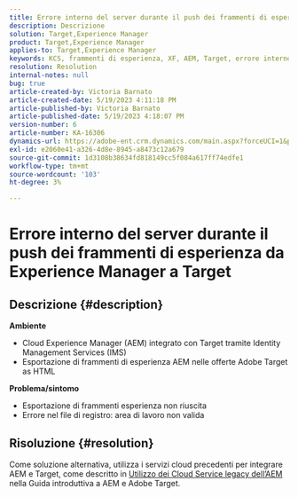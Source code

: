 ```yaml
---
title: Errore interno del server durante il push dei frammenti di esperienza da Experience Manager a Target
description: Descrizione
solution: Target,Experience Manager
product: Target,Experience Manager
applies-to: Target,Experience Manager
keywords: KCS, frammenti di esperienza, XF, AEM, Target, errore interno del server
resolution: Resolution
internal-notes: null
bug: true
article-created-by: Victoria Barnato
article-created-date: 5/19/2023 4:11:18 PM
article-published-by: Victoria Barnato
article-published-date: 5/19/2023 4:18:07 PM
version-number: 6
article-number: KA-16306
dynamics-url: https://adobe-ent.crm.dynamics.com/main.aspx?forceUCI=1&pagetype=entityrecord&etn=knowledgearticle&id=dc6cf9c4-5ff6-ed11-8848-6045bd0065b6
exl-id: e2060e41-a326-4d8e-8945-a8473c12a679
source-git-commit: 1d3108b38634fd818149cc5f084a617ff74edfe1
workflow-type: tm+mt
source-wordcount: '103'
ht-degree: 3%

---
```


# Errore interno del server durante il push dei frammenti di esperienza da Experience Manager a Target

## Descrizione {#description}

<b>Ambiente</b>
- Cloud Experience Manager (AEM) integrato con Target tramite Identity Management Services (IMS)
- Esportazione di frammenti di esperienza AEM nelle offerte Adobe Target as HTML

<b>Problema/sintomo</b>
- Esportazione di frammenti esperienza non riuscita
- Errore nel file di registro: area di lavoro non valida



## Risoluzione {#resolution}


Come soluzione alternativa, utilizza i servizi cloud precedenti per integrare AEM e Target, come descritto in [Utilizzo dei Cloud Service legacy dell’AEM](https://experienceleague.adobe.com/docs/experience-manager-learn/aem-target-tutorial/aem-target-implementation/using-aem-cloud-services.html) nella Guida introduttiva a AEM e Adobe Target.
